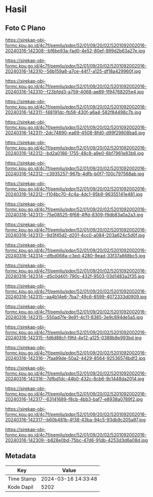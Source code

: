 # Hasil

## Foto C Plano

https://sirekap-obj-formc.kpu.go.id/4c7f/pemilu/pdpr/52/01/09/20/02/5201092002016-20240316-142308--bf6be93a-fad0-4e52-80ef-999d2b63a27e.jpg

https://sirekap-obj-formc.kpu.go.id/4c7f/pemilu/pdpr/52/01/09/20/02/5201092002016-20240316-142310--56b159a8-a7ce-44f7-a125-df18a429960f.jpg

https://sirekap-obj-formc.kpu.go.id/4c7f/pemilu/pdpr/52/01/09/20/02/5201092002016-20240316-142310--f23bfdd3-a759-4068-ae89-1f94768205e4.jpg

https://sirekap-obj-formc.kpu.go.id/4c7f/pemilu/pdpr/52/01/09/20/02/5201092002016-20240316-142311--f48191dc-fb58-430f-a6a4-582f84498c7b.jpg

https://sirekap-obj-formc.kpu.go.id/4c7f/pemilu/pdpr/52/01/09/20/02/5201092002016-20240316-142311--2dc74890-ea69-4508-8fd0-d99f29808ba6.jpg

https://sirekap-obj-formc.kpu.go.id/4c7f/pemilu/pdpr/52/01/09/20/02/5201092002016-20240316-142312--bd2a0186-1755-48c8-a9e0-6bf7961e83b6.jpg

https://sirekap-obj-formc.kpu.go.id/4c7f/pemilu/pdpr/52/01/09/20/02/5201092002016-20240316-142312--c3935257-967b-4dfb-b0f7-100c797568ab.jpg

https://sirekap-obj-formc.kpu.go.id/4c7f/pemilu/pdpr/52/01/09/20/02/5201092002016-20240316-142312--f104bc70-4c4a-4dc1-95b9-96355141e481.jpg

https://sirekap-obj-formc.kpu.go.id/4c7f/pemilu/pdpr/52/01/09/20/02/5201092002016-20240316-142313--75e08525-6f68-4ffd-8309-f9db83a0a2a3.jpg

https://sirekap-obj-formc.kpu.go.id/4c7f/pemilu/pdpr/52/01/09/20/02/5201092002016-20240316-142313--9d3f45d2-d201-4cc0-a084-203a624c5d0f.jpg

https://sirekap-obj-formc.kpu.go.id/4c7f/pemilu/pdpr/52/01/09/20/02/5201092002016-20240316-142314--dfbd068a-c3ed-4280-9ead-33f37a868bc5.jpg

https://sirekap-obj-formc.kpu.go.id/4c7f/pemilu/pdpr/52/01/09/20/02/5201092002016-20240316-142314--d5c0d401-790c-432f-9503-03d1483a2f35.jpg

https://sirekap-obj-formc.kpu.go.id/4c7f/pemilu/pdpr/52/01/09/20/02/5201092002016-20240316-142315--aa4b14e6-7ba7-49c6-8599-4072333d0909.jpg

https://sirekap-obj-formc.kpu.go.id/4c7f/pemilu/pdpr/52/01/09/20/02/5201092002016-20240316-142315--550ad7fe-9e91-4c11-8385-3e9c894de5a5.jpg

https://sirekap-obj-formc.kpu.go.id/4c7f/pemilu/pdpr/52/01/09/20/02/5201092002016-20240316-142315--fd6d88cf-f9fd-4e12-a125-0388b8e993bd.jpg

https://sirekap-obj-formc.kpu.go.id/4c7f/pemilu/pdpr/52/01/09/20/02/5201092002016-20240316-142316--7faa99de-50a2-4429-8564-92536574bdf2.jpg

https://sirekap-obj-formc.kpu.go.id/4c7f/pemilu/pdpr/52/01/09/20/02/5201092002016-20240316-142316--7dfbd1dc-44b0-432c-8cb6-9c1448da2014.jpg

https://sirekap-obj-formc.kpu.go.id/4c7f/pemilu/pdpr/52/01/09/20/02/5201092002016-20240316-142317--63141689-f8cb-4bb3-baf7-e8938a0789f2.jpg

https://sirekap-obj-formc.kpu.go.id/4c7f/pemilu/pdpr/52/01/09/20/02/5201092002016-20240316-142317--b60b481b-4f38-43ba-94c5-93db9c205a97.jpg

https://sirekap-obj-formc.kpu.go.id/4c7f/pemilu/pdpr/52/01/09/20/02/5201092002016-20240316-142309--b828e0bd-75bc-47d6-91db-4253d3d6a08d.jpg


## Metadata

| Key        | Value               |
| ---------- | ------------------- |
| Time Stamp | 2024-03-16 14:33:48 |
| Kode Dapil | 5202                |



